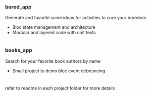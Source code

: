 
 ### bored_app 
 Generate and favorite some ideas for activities to cure your boredom
 - Bloc state management and architecture
 - Modular and layered code with unit tests
 
 #
 
 ### books_app
 Search for your favorite book authors by name
 - Small project to demo bloc event debouncing
 
 #
 
 refer to readme in each project folder for more details 
